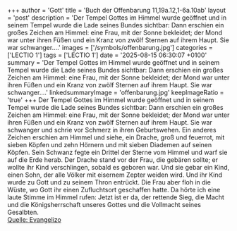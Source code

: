 +++
author = 'Gott'
title = 'Buch der Offenbarung 11,19a.12,1-6a.10ab'
layout = 'post'
description = 'Der Tempel Gottes im Himmel wurde geöffnet und in seinem Tempel wurde die Lade seines Bundes sichtbar: Dann erschien ein großes Zeichen am Himmel: eine Frau, mit der Sonne bekleidet; der Mond war unter ihren Füßen und ein Kranz von zwölf Sternen auf ihrem Haupt. Sie war schwanger....'
images = ['/symbols/offenbarung.jpg']
categories = ['LECTIO 1']
tags = ['LECTIO 1']
date = '2025-08-15 06:30:07 +0100'
summary = 'Der Tempel Gottes im Himmel wurde geöffnet und in seinem Tempel wurde die Lade seines Bundes sichtbar: Dann erschien ein großes Zeichen am Himmel: eine Frau, mit der Sonne bekleidet; der Mond war unter ihren Füßen und ein Kranz von zwölf Sternen auf ihrem Haupt. Sie war schwanger....'
linkedsummaryImage = 'offenbarung.jpg'
keepImageRatio = 'true'
+++
Der Tempel Gottes im Himmel wurde geöffnet und in seinem Tempel wurde die Lade seines Bundes sichtbar:
Dann erschien ein großes Zeichen am Himmel: eine Frau, mit der Sonne bekleidet; der Mond war unter ihren Füßen und ein Kranz von zwölf Sternen auf ihrem Haupt.
Sie war schwanger und schrie vor Schmerz in ihren Geburtswehen.<!--more-->
Ein anderes Zeichen erschien am Himmel und siehe, ein Drache, groß und feuerrot, mit sieben Köpfen und zehn Hörnern und mit sieben Diademen auf seinen Köpfen.
Sein Schwanz fegte ein Drittel der Sterne vom Himmel und warf sie auf die Erde herab. Der Drache stand vor der Frau, die gebären sollte; er wollte ihr Kind verschlingen, sobald es geboren war.
Und sie gebar ein Kind, einen Sohn, der alle Völker mit eisernem Zepter weiden wird. Und ihr Kind wurde zu Gott und zu seinem Thron entrückt.
Die Frau aber floh in die Wüste, wo Gott ihr einen Zufluchtsort geschaffen hatte.
Da hörte ich eine laute Stimme im Himmel rufen:
Jetzt ist er da, der rettende Sieg, die Macht und die Königsherrschaft unseres Gottes und die Vollmacht seines Gesalbten.<br> [Quelle: Evangelizo](https://evangeliumtagfuertag.org/DE/gospel)